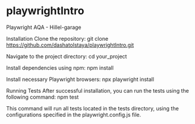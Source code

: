 # playwrightIntro
Playwright AQA - Hillel-garage

Installation
Clone the repository:
git clone https://github.com/dashatolstaya/playwrightIntro.git

Navigate to the project directory:
cd your_project

Install dependencies using npm:
npm install

Install necessary Playwright browsers:
npx playwright install

Running Tests
After successful installation, you can run the tests using the following command:
npm test

This command will run all tests located in the tests directory, using the configurations specified in the playwright.config.js file. 
